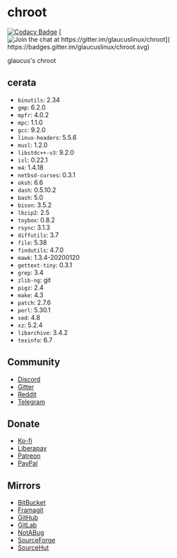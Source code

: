 # chroot
[![Codacy Badge](
https://api.codacy.com/project/badge/Grade/cc745810f87b497d9e6883fff82eb707)](
https://app.codacy.com/gh/glaucuslinux/chroot?utm_source=github.com&utm_medium=referral&utm_content=glaucuslinux/chroot&utm_campaign=Badge_Grade_Dashboard)
[![Join the chat at https://gitter.im/glaucuslinux/chroot](
https://badges.gitter.im/glaucuslinux/chroot.svg)](
https://gitter.im/glaucuslinux/chroot?utm_source=badge&utm_medium=badge&utm_campaign=pr-badge&utm_content=badge)

glaucus's chroot

## cerata
* `binutils`: 2.34
* `gmp`: 6.2.0
* `mpfr`: 4.0.2
* `mpc`: 1.1.0
* `gcc`: 9.2.0
* `linux-headers`: 5.5.6
* `musl`: 1.2.0
* `libstdc++-v3`: 9.2.0
* `isl`: 0.22.1
* `m4`: 1.4.18
* `netbsd-curses`: 0.3.1
* `oksh`: 6.6
* `dash`: 0.5.10.2
* `bash`: 5.0
* `bison`: 3.5.2
* `lbzip2`: 2.5
* `toybox`: 0.8.2
* `rsync`: 3.1.3
* `diffutils`: 3.7
* `file`: 5.38
* `findutils`: 4.7.0
* `mawk`: 1.3.4-20200120
* `gettext-tiny`: 0.3.1
* `grep`: 3.4
* `zlib-ng`: git
* `pigz`: 2.4
* `make`: 4.3
* `patch`: 2.7.6
* `perl`: 5.30.1
* `sed`: 4.8
* `xz`: 5.2.4
* `libarchive`: 3.4.2
* `texinfo`: 6.7

## Community
* [Discord](https://discord.gg/gZSHj65)
* [Gitter](https://gitter.im/glaucuslinux/chroot)
* [Reddit](https://www.reddit.com/r/glaucus)
* [Telegram](https://t.me/glaucuslinux)

## Donate
* [Ko-fi](https://ko-fi.com/glaucuslinux)
* [Liberapay](https://liberapay.com/glaucuslinux)
* [Patreon](https://www.patreon.com/glaucuslinux)
* [PayPal](https://www.paypal.me/glaucuslinux)

## Mirrors
* [BitBucket](https://bitbucket.org/glaucuslinux/chroot)
* [Framagit](https://framagit.org/glaucuslinux/chroot)
* [GitHub](https://github.com/glaucuslinux/chroot)
* [GitLab](https://gitlab.com/glaucuslinux/chroot)
* [NotABug](https://notabug.org/glaucuslinux/chroot)
* [SourceForge](https://git.code.sf.net/p/glaucuslinux/chroot)
* [SourceHut](https://git.sr.ht/~glaucuslinux/chroot)
